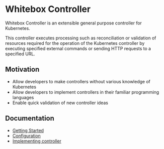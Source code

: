 # Whitebox Controller

Whitebox Controller is an extensible general purpose controller for Kubernetes.

This controller executes processing such as reconciliation or validation of resources required for the operation of the Kubernetes controller by executing specified external commands or sending HTTP requests to a specified URL.

## Motivation

- Allow developers to make controllers without various knowledge of Kubernetes
- Allow developers to implement controllers in their familiar programming languages
- Enable quick validation of new controller ideas

## Documentation

- [Getting Started](docs/getting-started.md)
- [Configuration](docs/configuration.md)
- [Implementing controller](docs/implementing-controller.md)
